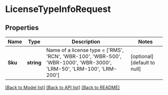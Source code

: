 # LicenseTypeInfoRequest

## Properties
Name | Type | Description | Notes
------------ | ------------- | ------------- | -------------
**Sku** | **string** | Name of a license type &#x3D; [&#39;RMS&#39;, &#39;RCN&#39;, &#39;WBR-100&#39;, &#39;WBR-500&#39;, &#39;WBR-1000&#39;, &#39;WBR-3000&#39;, &#39;LRM-50&#39;, &#39;LRM-100&#39;, &#39;LRM-200&#39;] | [optional] [default to null]

[[Back to Model list]](../README.md#documentation-for-models) [[Back to API list]](../README.md#documentation-for-api-endpoints) [[Back to README]](../README.md)


